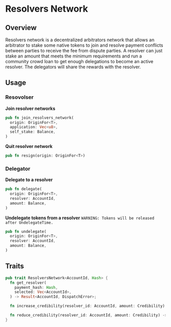 # Resolvers Network

## Overview
Resolvers network is a decentralized arbitrators network that allows an arbitrator to stake some native tokens to join and resolve payment conflicts between parties to receive the fee from dispute parties. A resolver can just stake an amount that meets the minimum requirements and run a community crowd loan to get enough delegations to become an active resolver. The delegators will share the rewards with the resolver.

## Usage

### Resovolser

**Join resolver networks**
```rs
pub fn join_resolvers_network(
  origin: OriginFor<T>,
  application: Vec<u8>,
  self_stake: Balance,
)
```
**Quit resolver network**
```rs
pub fn resign(origin: OriginFor<T>)
```

### Delegator
**Delegate to a resolver**
```rs
pub fn delegate(
  origin: OriginFor<T>,
  resolver: AccountId,
  amount: Balance,
)
```
**Undelegate tokens from a resolver**
`WARNING: Tokens will be released after UndelegateTime.`
```rs
pub fn undelegate(
  origin: OriginFor<T>,
  resolver: AccountId,
  amount: Balance,
)
```

## Traits
```rs
pub trait ResolversNetwork<AccountId, Hash> {
  fn get_resolver(
    payment_hash: Hash,
    selected: Vec<AccountId>,
  ) -> Result<AccountId, DispatchError>;

  fn increase_credibility(resolver_id: AccountId, amount: Credibility) -> DispatchResult;

  fn reduce_credibility(resolver_id: AccountId, amount: Credibility) -> DispatchResult;
}
```
